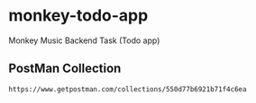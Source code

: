 # monkey-todo-app
Monkey Music Backend Task (Todo app)


## PostMan Collection
``` https://www.getpostman.com/collections/550d77b6921b71f4c6ea ```